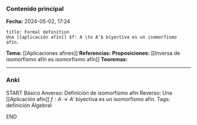 ### Contenido principal

**Fecha:** 2024-05-02, 17:24

```ad-formal
title: Formal definition
Una [[aplicación afín]] $f: A \to A'$ biyectiva es un isomorfismo afín.
```

**Tema:** [[Aplicaciones afines]]
**Referencias:**
**Proposiciones:** [[Inversa de isomorfismo afín es isomorfismo afín]]
**Teoremas:**

---
### Anki

START
Básico
Anverso: Definición de isomorfismo afín
Reverso: Una [[Aplicación afín]] $f: A \to A'$ biyectiva es un isomorfismo afín.
Tags: definición ÁlgebraI
<!--ID: 1714669443527-->
END